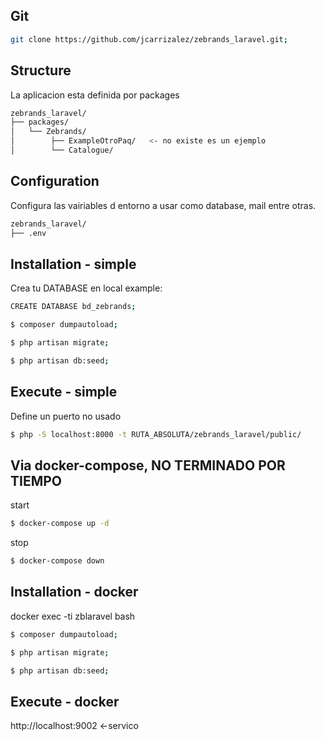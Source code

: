 ## Git
```bash
git clone https://github.com/jcarrizalez/zebrands_laravel.git;
```

## Structure

La aplicacion esta definida por packages 
```bash
zebrands_laravel/
├── packages/
│ 	└── Zebrands/
│        ├── ExampleOtroPaq/   <- no existe es un ejemplo
│        └── Catalogue/
```


## Configuration
Configura las vairiables d entorno a usar como database, mail entre otras.
```bash
zebrands_laravel/
├── .env
```

## Installation - simple

Crea tu DATABASE en local example:

```bash
CREATE DATABASE bd_zebrands;
```

```bash
$ composer dumpautoload; 
```
```bash
$ php artisan migrate;
```
```bash
$ php artisan db:seed; 
```

## Execute - simple

Define un puerto no usado
```bash
$ php -S localhost:8000 -t RUTA_ABSOLUTA/zebrands_laravel/public/
```

## Via docker-compose, NO TERMINADO POR TIEMPO

start
```bash
$ docker-compose up -d
```
stop
```bash
$ docker-compose down
```

## Installation - docker

docker exec -ti zblaravel bash
```bash
$ composer dumpautoload; 
```
```bash
$ php artisan migrate;
```
```bash
$ php artisan db:seed; 
```

## Execute - docker

http://localhost:9002 <-servico
